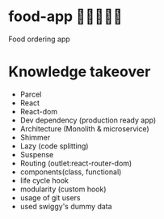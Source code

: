 # food-app 🍔🍗🥗🍩🍜
Food ordering app

# Knowledge takeover
- Parcel
- React
- React-dom
- Dev dependency (production ready app)
- Architecture (Monolith & microservice)
- Shimmer
- Lazy (code splitting)
- Suspense
- Routing (outlet:react-router-dom)
- components(class, functional)
- life cycle hook
- modularity (custom hook)
- usage of git users
- used swiggy's dummy data
